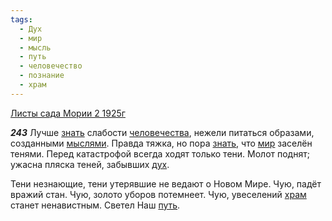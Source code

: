 ```yaml
---
tags:
  - Дух
  - мир
  - мысль
  - путь
  - человечество
  - познание
  - храм
---
```


[Листы сада Мории 2 1925г](/agni/1925)

___243___
Лучше [знать](/tag/#познание) слабости [человечества](/tag/#человечество), нежели питаться образами, созданными [мыслями](/tag/#мысль). Правда тяжка, но пора [знать](/tag/#познание), что [мир](/tag/#мир) заселён тенями. Перед катастрофой всегда ходят только тени. Молот поднят; ужасна пляска теней, забывших [дух](/tag/#Дух).   

Тени незнающие, тени утерявшие не ведают о Новом Мире. Чую, падёт вражий стан. Чую, золото уборов потемнеет. Чую, увеселений [храм](/tag/#храм) станет ненавистным. Светел Наш [путь](/tag/#путь).   

